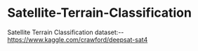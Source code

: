 # Satellite-Terrain-Classification
Satellite Terrain Classification
dataset:--  https://www.kaggle.com/crawford/deepsat-sat4
